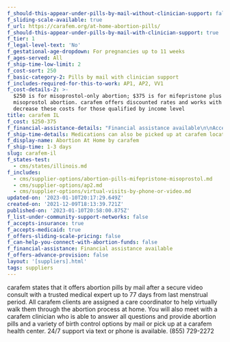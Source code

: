 ```yaml
---
f_should-this-appear-under-pills-by-mail-without-clinician-support: false
f_sliding-scale-available: true
f_url: https://carafem.org/at-home-abortion-pills/
f_should-this-appear-under-pills-by-mail-with-clinician-support: true
f_tier: 1
f_legal-level-text: 'No'
f_gestational-age-dropdown: For pregnancies up to 11 weeks
f_ages-served: All
f_ship-time-low-limit: 2
f_cost-sort: 250
f_basic-category-2: Pills by mail with clinician support
f_includes-required-for-this-to-work: AP1, AP2, VV1
f_cost-details-2: >-
  $250 is for misoprostol-only abortion; $375 is for mifepristone plus
  misoprostol abortion. carafem offers discounted rates and works with funds to
  decrease these costs for those qualified by income level
title: carafem IL
f_cost: $250-375
f_financial-assistance-details: "Financial assistance available\n\nAccepts IL\_Medicaid\n\nAccepts most insurance"
f_ship-time-details: Medications can also be picked up at carafem locations.
f_display-name: Abortion At Home by carafem
f_ship-time: 1-3 days
slug: carafem-il
f_states-test:
  - cms/states/illinois.md
f_includes:
  - cms/supplier-options/abortion-pills-mifepristone-misoprostol.md
  - cms/supplier-options/ap2.md
  - cms/supplier-options/virtual-visits-by-phone-or-video.md
updated-on: '2023-01-10T20:17:29.649Z'
created-on: '2021-12-09T18:13:39.721Z'
published-on: '2023-01-10T20:58:00.875Z'
f_list-under-community-support-networks: false
f_accepts-insurance: true
f_accepts-medicaid: true
f_offers-sliding-scale-pricing: false
f_can-help-you-connect-with-abortion-funds: false
f_financial-assistance: Financial assistance available
f_offers-advance-provision: false
layout: '[suppliers].html'
tags: suppliers
---
```


carafem states that it offers abortion pills by mail after a secure video consult with a trusted medical expert up to 77 days from last menstrual period. All carafem clients are assigned a care coordinator to help virtually walk them through the abortion process at home. You will also meet with a carafem clinician who is able to answer all questions and provide abortion pills and a variety of birth control options by mail or pick up at a carafem health center. 24/7 support via text or phone is available. (855) 729-2272
